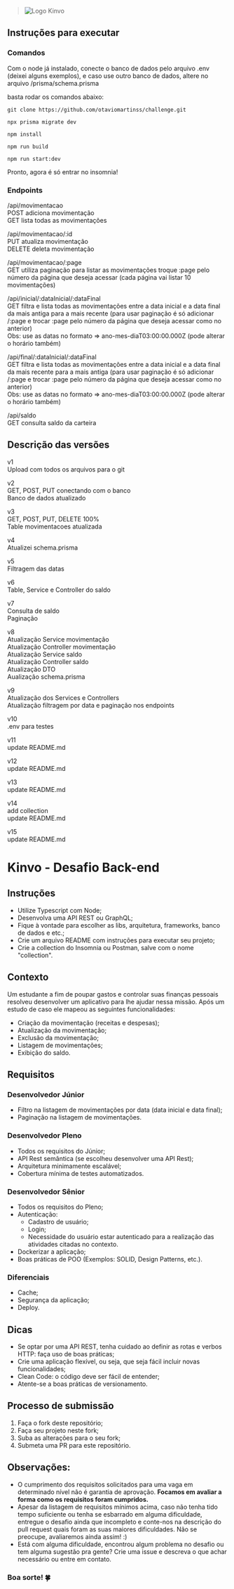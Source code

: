 > ![Logo Kinvo](https://github.com/cbfranca/kinvo-front-end-test/blob/master/logo.svg)

## Instruções para executar

### Comandos

Com o node já instalado, conecte o banco de dados pelo arquivo .env (deixei alguns exemplos), e caso use outro banco de dados, altere no arquivo /prisma/schema.prisma

 basta rodar os comandos abaixo:

`git clone https://github.com/otaviomartinss/challenge.git`

`npx prisma migrate dev`

`npm install`

`npm run build`

`npm run start:dev`

Pronto, agora é só entrar no insomnia!

### Endpoints

/api/movimentacao<br />
  POST adiciona movimentação<br />
  GET lista todas as movimentações<br />

/api/movimentacao/:id<br />
  PUT atualiza movimentação<br />
  DELETE deleta movimentação<br />

/api/movimentacao/:page<br />
  GET utiliza paginação para listar as movimentações troque :page pelo número da página que deseja acessar (cada página vai listar 10 movimentações)<br />

/api/inicial/:dataInicial/:dataFinal<br />
  GET filtra e lista todas as movimentações entre a data inicial e a data final da mais antiga para a mais recente (para usar paginação é só adicionar /:page e trocar :page pelo número da página que deseja acessar como no anterior)<br />
  Obs: use as datas no formato => ano-mes-diaT03:00:00.000Z (pode alterar o horário também)<br />

/api/final/:dataInicial/:dataFinal<br />
  GET filtra e lista todas as movimentações entre a data inicial e a data final da mais recente para a mais antiga (para usar paginação é só adicionar /:page e trocar :page pelo número da página que deseja acessar como no anterior)<br />
  Obs: use as datas no formato => ano-mes-diaT03:00:00.000Z (pode alterar o horário também)<br />

/api/saldo<br />
  GET consulta saldo da carteira



## Descrição das versões
v1 <br />
Upload com todos os arquivos para o git<br />

v2<br />
GET, POST, PUT conectando com o banco<br />
Banco de dados atualizado<br />

v3<br />
GET, POST, PUT, DELETE 100%<br />
Table movimentacoes atualizada<br />

v4<br />
Atualizei schema.prisma<br />

v5<br />
Filtragem das datas<br />

v6<br />
Table, Service e Controller do saldo<br />

v7<br />
Consulta de saldo<br />
Paginação<br />

v8<br />
Atualização Service movimentação<br />
Atualização Controller movimentação<br />
Atualização Service saldo<br />
Atualização Controller saldo<br />
Atualização DTO<br />
Aualização schema.prisma<br />

v9<br />
Atualização dos Services e Controllers<br />
Atualização filtragem por data e paginação nos endpoints<br />

v10<br />
.env para testes<br />

v11<br />
update README.md<br />

v12<br />
update README.md<br />

v13<br />
update README.md<br />

v14<br />
add collection<br />
update README.md<br />

v15<br />
update README.md<br />







# Kinvo - Desafio Back-end

## Instruções

- Utilize Typescript com Node;
- Desenvolva uma API REST ou GraphQL;
- Fique à vontade para escolher as libs, arquitetura, frameworks, banco de dados e etc.;
- Crie um arquivo README com instruções para executar seu projeto;
- Crie a collection do Insomnia ou Postman, salve com o nome "collection".

## Contexto

Um estudante a fim de poupar gastos e controlar suas finanças pessoais resolveu desenvolver um aplicativo para lhe ajudar nessa missão. Após um estudo de caso ele mapeou as seguintes funcionalidades:

- Criação da movimentação (receitas e despesas);
- Atualização da movimentação;
- Exclusão da movimentação;
- Listagem de movimentações;
- Exibição do saldo.

## Requisitos

### Desenvolvedor Júnior

- Filtro na listagem de movimentações por data (data inicial e data final);
- Paginação na listagem de movimentações.

### Desenvolvedor Pleno

- Todos os requisitos do Júnior;
- API Rest semântica (se escolheu desenvolver uma API Rest);
- Arquitetura minimamente escalável;
- Cobertura mínima de testes automatizados.

### Desenvolvedor Sênior

- Todos os requisitos do Pleno;
- Autenticação:
  - Cadastro de usuário;
  - Login;
  - Necessidade do usuário estar autenticado para a realização das atividades citadas no contexto.
- Dockerizar a aplicação;
- Boas práticas de POO (Exemplos: SOLID, Design Patterns, etc.).

### Diferenciais

- Cache;
- Segurança da aplicação;
- Deploy.

## Dicas

- Se optar por uma API REST, tenha cuidado ao definir as rotas e verbos HTTP: faça uso de boas práticas;
- Crie uma aplicação flexível, ou seja, que seja fácil incluir novas funcionalidades;
- Clean Code: o código deve ser fácil de entender;
- Atente-se a boas práticas de versionamento.

## Processo de submissão

1. Faça o fork deste repositório;
2. Faça seu projeto neste fork;
3. Suba as alterações para o seu fork;
4. Submeta uma PR para este repositório.

## Observações:

* O cumprimento dos requisitos solicitados para uma vaga em determinado nível não é garantia de aprovação. <strong>Focamos em avaliar a forma como os requisitos foram cumpridos.</strong>
* Apesar da listagem de requisitos mínimos acima, caso não tenha tido tempo suficiente ou tenha se esbarrado em alguma dificuldade, entregue o desafio ainda que incompleto e conte-nos na descrição do pull request quais foram as suas maiores dificuldades. Não se preocupe, avaliaremos ainda assim! :)
* Está com alguma dificuldade, encontrou algum problema no desafio ou tem alguma sugestão pra gente? Crie uma issue e descreva o que achar necessário ou entre em contato.

### Boa sorte! 🍀

